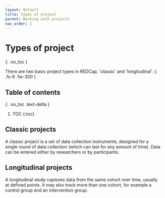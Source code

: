 ```yaml
---
layout: default
title: Types of project
parent: Working with projects
nav_order: 1
---
```


# Types of project
{: .no_toc }

There are two basic project types in REDCap, 'classic' and 'longitudinal'.
{: .fs-6 .fw-300 }

## Table of contents
{: .no_toc .text-delta }

1. TOC
{:toc}

## Classic projects

A classic project is a set of data collection instruments, designed for a single round of data collection (which can last for any amount of time). Data can be entered either by researchers or by participants. 

## Longitudinal projects

A longitudinal study captures data from the same cohort over time, usually at defined points. It may also track more than one cohort, for example a control group and an intervention group.